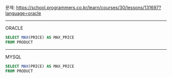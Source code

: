 문제: https://school.programmers.co.kr/learn/courses/30/lessons/131697?language=oracle

---

ORACLE

```SQL
SELECT MAX(PRICE) AS MAX_PRICE
FROM PRODUCT

```

---

MYSQL

```SQL
SELECT MAX(PRICE) AS MAX_PRICE
FROM PRODUCT
```